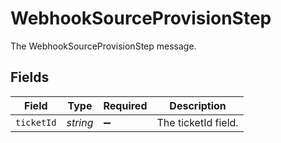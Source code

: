 # WebhookSourceProvisionStep

The WebhookSourceProvisionStep message.


## Fields

| Field               | Type                | Required            | Description         |
| ------------------- | ------------------- | ------------------- | ------------------- |
| `ticketId`          | *string*            | :heavy_minus_sign:  | The ticketId field. |
